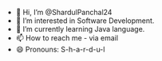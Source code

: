 - 👋 Hi, I’m @ShardulPanchal24
- 👀 I’m interested in Software Development.
- 🌱 I’m currently learning Java language.
- 📫 How to reach me - via email
- 😄 Pronouns: S-h-a-r-d-u-l

<!---
ShardulPanchal24/ShardulPanchal24 is a ✨ special ✨ repository because its `README.md` (this file) appears on your GitHub profile.
You can click the Preview link to take a look at your changes.
--->
